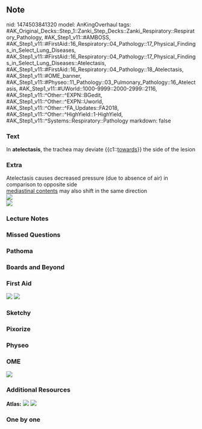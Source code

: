 ## Note
nid: 1474503841320
model: AnKingOverhaul
tags: #AK_Original_Decks::Step_1::Zanki_Step_Decks::Zanki_Respiratory::Respiratory_Pathology, #AK_Step1_v11::#AMBOSS, #AK_Step1_v11::#FirstAid::16_Respiratory::04_Pathology::17_Physical_Findings_in_Select_Lung_Diseases, #AK_Step1_v11::#FirstAid::16_Respiratory::04_Pathology::17_Physical_Findings_in_Select_Lung_Diseases::Atelectasis, #AK_Step1_v11::#FirstAid::16_Respiratory::04_Pathology::18_Atelectasis, #AK_Step1_v11::#OME_banner, #AK_Step1_v11::#Physeo::11_Pathology::03_Pulmonary_Pathology::16_Atelectasis, #AK_Step1_v11::#UWorld::1000-9999::2000-2999::2116, #AK_Step1_v11::^Other::^EXPN::BGedit, #AK_Step1_v11::^Other::^EXPN::Uworld, #AK_Step1_v11::^Other::^FA_Updates::FA2018, #AK_Step1_v11::^Other::^HighYield::1-HighYield, #AK_Step1_v11::^Systems::Respiratory::Pathology
markdown: false

### Text
<div>
  In <b>atelectasis</b>, the trachea may deviate
  {{c1::<u>towards</u>}} the side of the lesion
</div>

### Extra
<div>
  Atelectasis causes decreased pressure (due to absence of air) in
  comparison to opposite side
</div>
<div>
  <u>mediastinal contents</u> may also shift in the same direction
</div>
<div><img src="paste-224407746248986.jpg"></div>
<div><img src="paste-1288034922266625.jpg"></div>

### Lecture Notes


### Missed Questions


### Pathoma


### Boards and Beyond


### First Aid
<img src="tmp5nsox32y.png"> <img src="tmpWqZL7Z.png">

### Sketchy


### Pixorize


### Physeo


### OME
<div class="ome-widget">
  <a href="https://onlinemeded.org?ref=anki"><img src=
  "_OME_AnkiFlashcards_General_7.png"></a>
</div>

### Additional Resources
<b>Atlas:</b> <img src="paste-559883346772438.png"> <img src=
"tmp0buxlT.png">

### One by one


